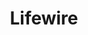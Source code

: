 ---
title: Lifewire
description: Internet, Networking, Security News from Lifewire.
url: https://www.lifewire.com/internet-networking-security-news-4796476
image:
    # url: '/assets/images/cafe.png'
    # alt: 'Cafe'
tags: ['news']
pubDate: 2023-11-15
draft: false
---